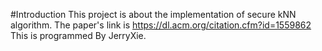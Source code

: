 #Introduction
This project is about the implementation of secure kNN algorithm.
The paper's link is https://dl.acm.org/citation.cfm?id=1559862
This is programmed By JerryXie.